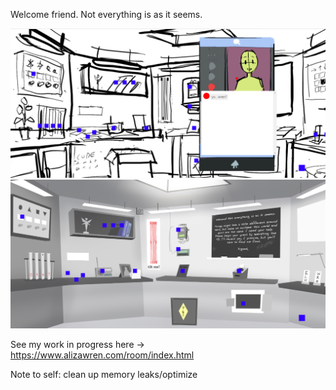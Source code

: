 Welcome friend. Not everything is as it seems.

![A room with various objects](/preview.png)
![A room with various objects](/preview2.png)

See my work in progress here -> https://www.alizawren.com/room/index.html

Note to self: clean up memory leaks/optimize
